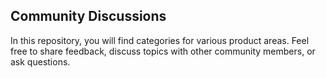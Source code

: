 ## Community Discussions

In this repository, you will find categories for various product areas. Feel free to share feedback, discuss topics with other community members, or ask questions.
